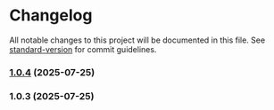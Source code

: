 # Changelog

All notable changes to this project will be documented in this file. See [standard-version](https://github.com/conventional-changelog/standard-version) for commit guidelines.

### [1.0.4](https://github.com/yrravi/BlogApp/compare/v1.0.3...v1.0.4) (2025-07-25)

### 1.0.3 (2025-07-25)
